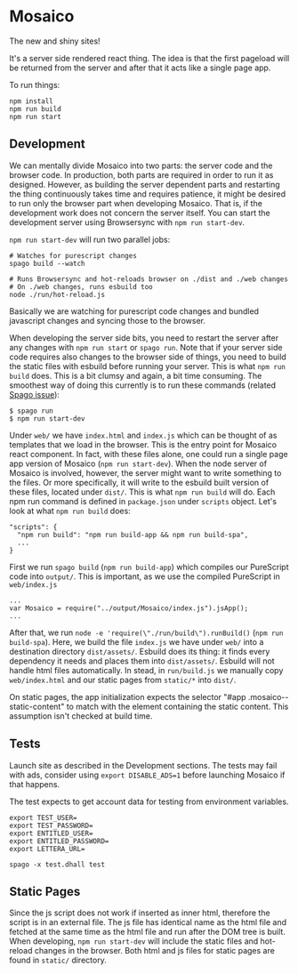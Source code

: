 # Mosaico

The new and shiny sites!

It's a server side rendered react thing. The idea is that the first pageload will be returned from the server and after that it acts like a single page app.

To run things:
```
npm install
npm run build
npm run start
```

## Development

We can mentally divide Mosaico into two parts: the server code and the browser code. In production, both parts are required in order to run it as designed. However, as building the server dependent parts and restarting the thing continuously takes time and requires patience, it might be desired to run only the browser part when developing Mosaico. That is, if the development work does not concern the server itself. You can start the development server using Browsersync with `npm run start-dev`.

`npm run start-dev` will run two parallel jobs:
```
# Watches for purescript changes
spago build --watch

# Runs Browsersync and hot-reloads browser on ./dist and ./web changes
# On ./web changes, runs esbuild too
node ./run/hot-reload.js
```
Basically we are watching for purescript code changes and bundled javascript changes and syncing those to the browser.

When developing the server side bits, you need to restart the server after any changes with `npm run start` or `spago run`. Note that if your server side code requires also changes to the browser side of things, you need to build the static files with esbuild before running your server. This is what `npm run build` does. This is a bit clumsy and again, a bit time consuming. The smoothest way of doing this currently is to run these commands (related [Spago issue](https://github.com/purescript/spago/issues/506)):
```
$ spago run
$ npm run start-dev
```


Under `web/` we have `index.html` and `index.js` which can be thought of as templates that we load in the browser. This is the entry point for Mosaico react component. In fact, with these files alone, one could run a single page app version of Mosaico (`npm run start-dev`). When the node server of Mosaico is involved, however, the server might want to write something to the files. Or more specifically, it will write to the esbuild built version of these files, located under `dist/`. This is what `npm run build` will do. Each npm run command is defined in `package.json` under `scripts` object. Let's look at what `npm run build` does:

```
"scripts": {
  "npm run build": "npm run build-app && npm run build-spa",
  ...
}
```

First we run `spago build` (`npm run build-app`) which compiles our PureScript code into `output/`. This is important, as we use the compiled PureScript in `web/index.js`

```
...
var Mosaico = require("../output/Mosaico/index.js").jsApp();
...

```

After that, we run `node -e 'require(\"./run/build\").runBuild()` (`npm run build-spa`). Here, we build the file `index.js` we have under `web/` into a destination directory `dist/assets/`. Esbuild does its thing: it finds every dependency it needs and places them into `dist/assets/`. Esbuild will not handle html files automatically. In stead, in `run/build.js` we manually copy `web/index.html` and our static pages from `static/*` into `dist/`.

On static pages, the app initialization expects the selector "#app .mosaico--static-content" to match with the element containing the static content.  This assumption isn't checked at build time.

## Tests

Launch site as described in the Development sections.  The tests may
fail with ads, consider using `export DISABLE_ADS=1` before launching
Mosaico if that happens.

The test expects to get account data for testing from environment
variables.

```
export TEST_USER=
export TEST_PASSWORD=
export ENTITLED_USER=
export ENTITLED_PASSWORD=
export LETTERA_URL=
```

```
spago -x test.dhall test
```

## Static Pages
Since the js script does not work if inserted as inner html, therefore the script is in an external file. The js file has identical name as the html file and fetched at the same time as the html file and run after the DOM tree is built. When developing, `npm run start-dev` will include the static files and hot-reload changes in the browser. Both html and js files for static pages are found in `static/` directory.
